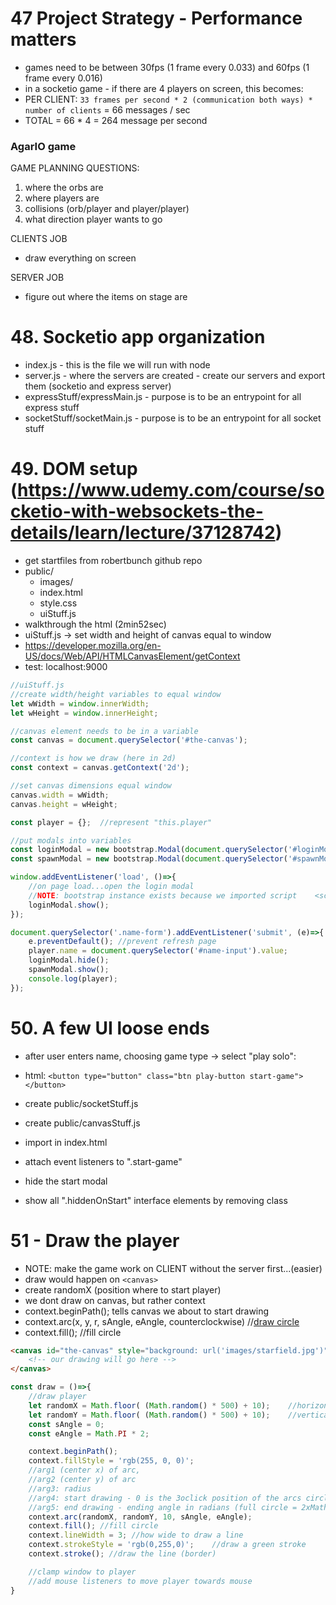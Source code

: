 # 47 Project Strategy - Performance matters
- games need to be between 30fps (1 frame every 0.033) and 60fps (1 frame every 0.016)
- in a socketio game - if there are 4 players on screen, this becomes:
- PER CLIENT: `33 frames per second * 2 (communication both ways) * number of clients` = 66 messages / sec
- TOTAL = 66 * 4 = 264 message per second

### AgarIO game

GAME PLANNING QUESTIONS:
1. where the orbs are
2. where players are
3. collisions (orb/player and player/player)
4. what direction player wants to go

CLIENTS JOB
- draw everything on screen

SERVER JOB
- figure out where the items on stage are

# 48. Socketio app organization
- index.js - this is the file we will run with node  
- server.js - where the servers are created - create our servers and export them (socketio and express server)  
- expressStuff/expressMain.js - purpose is to be an entrypoint for all express stuff  
- socketStuff/socketMain.js - purpose is to be an entrypoint for all socket stuff  

# 49. DOM setup (https://www.udemy.com/course/socketio-with-websockets-the-details/learn/lecture/37128742)
- get startfiles from robertbunch github repo
- public/
    - images/
    - index.html
    - style.css
    - uiStuff.js 
- walkthrough the html (2min52sec)
- uiStuff.js -> set width and height of canvas equal to window
- https://developer.mozilla.org/en-US/docs/Web/API/HTMLCanvasElement/getContext
- test: localhost:9000 

```js
//uiStuff.js
//create width/height variables to equal window
let wWidth = window.innerWidth;
let wHeight = window.innerHeight;

//canvas element needs to be in a variable
const canvas = document.querySelector('#the-canvas');

//context is how we draw (here in 2d)
const context = canvas.getContext('2d');

//set canvas dimensions equal window
canvas.width = wWidth;
canvas.height = wHeight;

const player = {};  //represent "this.player"

//put modals into variables
const loginModal = new bootstrap.Modal(document.querySelector('#loginModal'));
const spawnModal = new bootstrap.Modal(document.querySelector('#spawnModal'));

window.addEventListener('load', ()=>{
    //on page load...open the login modal
    //NOTE: bootstrap instance exists because we imported script 	<script src="https://cdn.jsdelivr.net/npm/bootstrap@5.3.0-alpha2/dist/js/bootstrap.bundle.min.js"></script>
    loginModal.show();
});

document.querySelector('.name-form').addEventListener('submit', (e)=>{
    e.preventDefault(); //prevent refresh page
    player.name = document.querySelector('#name-input').value;
    loginModal.hide();
    spawnModal.show();
    console.log(player);
});
```

# 50. A few UI loose ends
- after user enters name, choosing game type -> select "play solo": 
- html: `<button type="button" class="btn play-button start-game"></button>`
- create public/socketStuff.js
- create public/canvasStuff.js
- import in index.html

- attach event listeners to ".start-game"
- hide the start modal
- show all ".hiddenOnStart" interface elements by removing class

# 51 - Draw the player
- NOTE: make the game work on CLIENT without the server first...(easier)
- draw would happen on `<canvas>`
- create randomX (position where to start player)
- we dont draw on canvas, but rather context
- context.beginPath(); tells canvas we about to start drawing
- context.arc(x, y, r, sAngle, eAngle, counterclockwise) //[draw circle](https://www.w3schools.com/tags/canvas_arc.asp) 
- context.fill(); //fill circle

```html
<canvas id="the-canvas" style="background: url('images/starfield.jpg')">
    <!-- our drawing will go here -->
</canvas>
```

```js
const draw = ()=>{
    //draw player 
    let randomX = Math.floor( (Math.random() * 500) + 10);    //horizontal (10-500)
    let randomY = Math.floor( (Math.random() * 500) + 10);    //vertical (10-500)
    const sAngle = 0; 
    const eAngle = Math.PI * 2;

    context.beginPath();    
    context.fillStyle = 'rgb(255, 0, 0)';
    //arg1 (center x) of arc, 
    //arg2 (center y) of arc
    //arg3: radius
    //arg4: start drawing - 0 is the 3oclick position of the arcs circle
    //arg5: end drawing - ending angle in radians (full circle = 2xMath.PI())
    context.arc(randomX, randomY, 10, sAngle, eAngle);
    context.fill(); //fill circle
    context.lineWidth = 3; //how wide to draw a line
    context.strokeStyle = 'rgb(0,255,0)';    //draw a green stroke
    context.stroke(); //draw the line (border)

    //clamp window to player
    //add mouse listeners to move player towards mouse
}
```